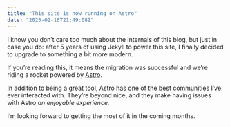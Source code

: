 ```yaml
---
title: "This site is now running on Astro"
date: "2025-02-16T21:49:08Z"
---
```

I know you don’t care too much about the internals of this blog, but just in case you do: after 5 years of using Jekyll to power this site, I finally decided to upgrade to something a bit more modern.

If you’re reading this, it means the migration was successful and we’re riding a rocket powered by [Astro](https://astro.build).

In addition to being a great tool, Astro has one of the best communities I’ve ever interacted with. They’re beyond nice, and they make having issues with Astro _an enjoyable experience._

I’m looking forward to getting the most of it in the coming months.
